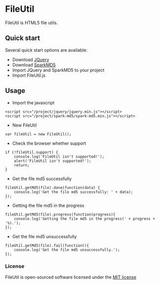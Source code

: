 # FileUtil

FileUtil is HTML5 file utils.

## Quick start
Several quick start options are available:
*   Download [JQuery](http://jquery.com/download)
*   Download [SparkMD5](https://github.com/satazor/SparkMD5)
*   Import JQuery and SparkMD5 to your project
*   Import FileUtil.js

## Usage
* Import the javascript
```
<script src="/project/jquery/jquery.min.js"></script>
<script src="/project/spark-md5/spark-md5.min.js"></script>
```
*  New FileUtil
```
var fileUtil = new FileUtil();
```
*  Check the browser whether support
```
if (!fileUtil.support) {
    console.log('FileUtil isn't supported!');
    alert('FileUtil isn't supported!');
    return;
}
```
*  Get the file md5 successfully
```
fileUtil.getMd5(file).done(function(data) {
    console.log('Get the file md5 successfully: ' + data);
});
```
* Getting the file md5 in the progress
```
fileUtil.getMd5(file).progress(function(progress){
    console.log('Getting the file md5 in the progress(' + progress + '%).');
});
```
* Get the file md5 unsuccessfully
```
fileUtil.getMd5(file).fail(function(){
    console.log('Get the file md5 unsuccessfully.');
});
```

### License
FileUtil is open-sourced software licensed under the [MIT license](https://github.com/ShaneStevenLei/FileUtil/blob/master/LICENSE)